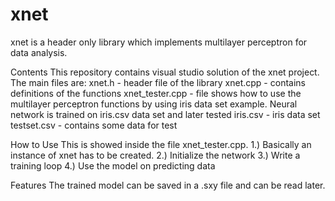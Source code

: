 # xnet
xnet is a header only library which implements multilayer perceptron for data analysis.

Contents
This repository contains visual studio solution of the xnet project. The main files are:
xnet.h - header file of the library
xnet.cpp - contains definitions of the functions
xnet_tester.cpp - file shows how to use the multilayer perceptron functions by using iris data set example. Neural network is trained on iris.csv data set and later tested
iris.csv - iris data set
testset.csv - contains some data for test

How to Use
This is showed inside the file xnet_tester.cpp. 
1.) Basically an instance of xnet has to be created.
2.) Initialize the network
3.) Write a training loop
4.) Use the model on predicting data

Features
The trained model can be saved in a .sxy file and can be read later.

